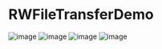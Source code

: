# RWFileTransferDemo

![image](https://github.com/Ryan-Wong-iOS/RWFileTransfer/blob/master/1.JPG)
![image](https://github.com/Ryan-Wong-iOS/RWFileTransfer/blob/master/2.JPG)
![image](https://github.com/Ryan-Wong-iOS/RWFileTransfer/blob/master/3.JPG)
![image](https://github.com/Ryan-Wong-iOS/RWFileTransfer/blob/master/4.gif)